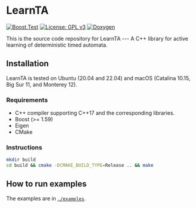 LearnTA
=======

[![Boost.Test](https://github.com/MasWag/LearnTA/actions/workflows/boosttest.yml/badge.svg?branch=master)](https://github.com/MasWag/LearnTA/actions/workflows/boosttest.yml)
[![License: GPL v3](https://img.shields.io/badge/License-GPLv3-blue.svg)](./LICENSE)
[![Doxygen](https://img.shields.io/badge/docs-Doxygen-deepgreen.svg)](https://maswag.github.io/LearnTA/doxygen/index.html)

This is the source code repository for LearnTA --- A C++ library for active learning of deterministic timed automata.

Installation
------------

LearnTA is tested on Ubuntu (20.04 and 22.04) and macOS (Catalina 10.15, Big Sur 11, and Monterey 12).

### Requirements

* C++ compiler supporting C++17 and the corresponding libraries.
* Boost (>= 1.59)
* Eigen
* CMake

### Instructions

```sh
mkdir build
cd build && cmake -DCMAKE_BUILD_TYPE=Release .. && make
```

How to run examples
-------------------

The examples are in [`./examples`](./examples).
